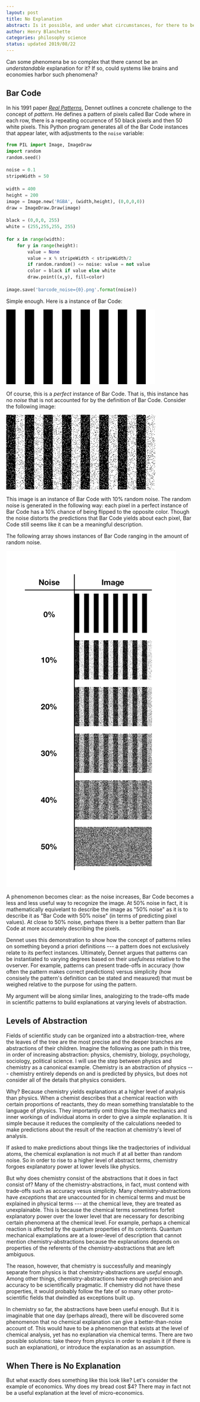 ```yaml
---
layout: post
title: No Explanation
abstract: Is it possible, and under what circumstances, for there to be no valid explanation of a phenomenon?
author: Henry Blanchette
categories: philosophy science
status: updated 2019/08/22
---
```


Can some phenomena be so complex that there cannot be an _understandable_ explanation for it? If so, could systems like brains and economies harbor such phenomena?

## Bar Code

In his 1991 paper _[Real Patterns](https://ruccs.rutgers.edu/images/personal-zenon-pylyshyn/class-info/FP2012/FP2012_readings/Dennett_RealPatterns.pdf)_, Dennet outlines a concrete challenge to the concept of _pattern_. He defines a pattern of pixels called Bar Code where in each row, there is a repeating occurence of 50 black pixels and then 50 white pixels. This Python program generates all of the Bar Code instances that appear later, with adjustments to the `noise` variable:

```python
from PIL import Image, ImageDraw
import random
random.seed()

noise = 0.1
stripeWidth = 50

width = 400
height = 200
image = Image.new('RGBA', (width,height), (0,0,0,0))
draw = ImageDraw.Draw(image)

black = (0,0,0, 255)
white = (255,255,255, 255)

for x in range(width):
    for y in range(height):
        value = None
        value = x % stripeWidth < stripeWidth/2
        if random.random() <= noise: value = not value
        color = black if value else white
        draw.point((x,y), fill=color)

image.save('barcode_noise={0}.png'.format(noise))
```


Simple enough. Here is a instance of Bar Code:

![](/assets/posts/no-explanation/barcode_noise=0.0.png)

Of course, this is a _perfect_ instance of Bar Code. That is, this instance has no _noise_ that is not accounted for by the definition of Bar Code. Consider the following image:

![](/assets/posts/no-explanation/barcode_noise=0.1.png)

This image is an instance of Bar Code with 10% random noise. The random noise is generated in the following way: each pixel in a perfect instance of Bar Code has a 10% chance of being flipped to the opposite color. Though the noise distorts the predictions that Bar Code yields about each pixel, Bar Code still seems like it can be a meaningful description.

The following array shows instances of Bar Code ranging in the amount of random noise.

![](/assets/posts/no-explanation/barcode-array.png)

A phenomenon becomes clear: as the noise increases, Bar Code becomes a less and less useful way to recognize the image. At 50% noise in fact, it is mathematically equivelant to describe the image as "50% noise" as it is to describe it as "Bar Code with 50% noise" (in terms of predicting pixel values). At close to 50% noise, perhaps there is a better pattern than Bar Code at more accurately describing the pixels.

Dennet uses this demonstration to show how the concept of patterns relies on something beyond a priori definitions --- a pattern does not exclusively relate to its perfect instances. Ultimately, Dennet argues that patterns can be instantiated to varying degrees based on their _usefulness_ relative to the ovserver. For example, patterns can present trade-offs in accuracy (how often the pattern makes correct predictions) versus simplicity (how consisely the pattern's definition can be stated and measured) that must be weighed relative to the purpose for using the pattern.

My argument will be along similar lines, analogizing to the trade-offs made in scientific patterns to build explanations at varying levels of abstraction.

## Levels of Abstraction

Fields of scientific study can be organized into a abstraction-tree, where the leaves of the tree are the most precise and the deeper branches are abstractions of their children. Imagine the following as one path in this tree, in order of increasing abstraction: physics, chemistry, biology, psychology, sociology, political science. I will use the step between physics and chemistry as a canonical example. Chemistry is an abstraction of physics --- chemistry entirely depends on and is predicted by physics, but does not consider all of the details that physics considers.

Why? Because chemistry yields explanations at a higher level of analysis than physics. When a chemist describes that a chemical reaction with certain proportions of reactants, they do mean something translatable to the language of physics. They importantly omit things like the mechanics and inner workings of individual atoms in order to give a _simple_ explanation. It is simple because it reduces the complexity of the calculations needed to make predictions about the result of the reaction at chemistry's level of analysis.

If asked to make predictions about things like the tradjectories of individual atoms, the chemical explanation is not much if at all better than random noise. So in order to rise to a higher level of abstract terms, chemistry forgoes explanatory power at lower levels like physics.

But why does chemistry consist of the abstractions that it does in fact consist of? Many of the chemistry-abstractions, in fact, must contend with trade-offs such as accuracy vesus simplicity. Many chemistry-abstractions have _exceptions_ that are unaccounted for in chemical terms and must be explained in physical terms --- at the chemical leve, they are treated as unexplainable. This is because the chemical terms sometimes forfeit explanatory power over the lower level that are necessary for describing certain phenomena at the chemical level. For example, perhaps a chemical reaction is affected by the quantum properties of its contents. Quantum mechanical examplations are at a lower-level of description that cannot mention chemistry-abstractions because the explanations depends on properties of the referents of the chemistry-abstractions that are left ambiguous.

The reason, however, that chemistry is successfully and meaningly separate from physics is that chemistry-abstractions are _useful_ enough. Among other things, chemistry-abstractions have enough precision and accuracy to be scientifically pragmatic. If chemistry did not have these properties, it would probably follow the fate of so many other proto-scientific fields that dwindled as exceptions built up.

In chemistry so far, the abstractions have been useful enough. But it is imaginable that one day (perhaps alread), there will be discovered some phenomenon that no chemical explanation can give a better-than-noise account of. This would have to be a phenomenon that exists at the level of chemical analysis, yet has no explanation via chemical terms. There are two possible solutions: take theory from physics in order to explain it (if there is such an explanation), or introduce the explanation as an assumption.

## When There is No Explanation

But what exactly does something like this look like? Let's consider the example of economics. Why does my bread cost $4? There may in fact not be a useful explanation at the level of micro-economics.
